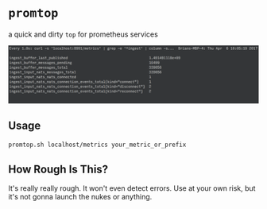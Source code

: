 # `promtop`

a quick and dirty `top` for prometheus services

![](promtop.png)

## Usage

    promtop.sh localhost/metrics your_metric_or_prefix
    
## How Rough Is This?

It's really really rough. It won't even detect errors. Use at your own risk, but it's not gonna launch the nukes or anything.
